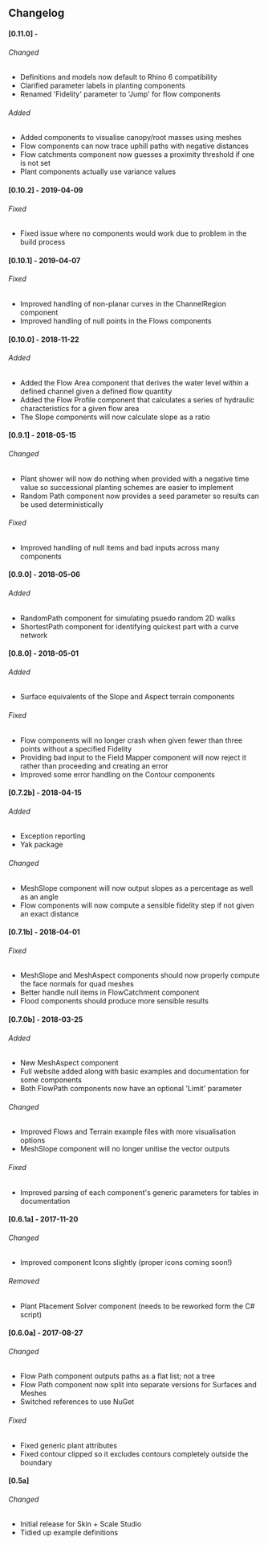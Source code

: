 ## Changelog

#### [0.11.0] -
###### Changed
- Definitions and models now default to Rhino 6 compatibility
- Clarified parameter labels in planting components
- Renamed 'Fidelity' parameter to 'Jump' for flow components

###### Added
- Added components to visualise canopy/root masses using meshes
- Flow components can now trace uphill paths with negative distances
- Flow catchments component now guesses a proximity threshold if one is not set
- Plant components actually use variance values

#### [0.10.2] - 2019-04-09
###### Fixed
- Fixed issue where no components would work due to problem in the build process

#### [0.10.1] - 2019-04-07
###### Fixed
- Improved handling of non-planar curves in the ChannelRegion component
- Improved handling of null points in the Flows components

#### [0.10.0] - 2018-11-22
###### Added
- Added the Flow Area component that derives the water level within a defined channel given a defined flow quantity
- Added the Flow Profile component that calculates a series of hydraulic characteristics for a given flow area
- The Slope components will now calculate slope as a ratio

#### [0.9.1] - 2018-05-15
###### Changed
- Plant shower will now do nothing when provided with a negative time value so successional planting schemes are easier to implement
- Random Path component now provides a seed parameter so results can be used deterministically

###### Fixed
- Improved handling of null items and bad inputs across many components

#### [0.9.0] - 2018-05-06
###### Added
- RandomPath component for simulating psuedo random 2D walks
- ShortestPath component for identifying quickest part with a curve network

#### [0.8.0] - 2018-05-01
###### Added
- Surface equivalents of the Slope and Aspect terrain components

###### Fixed
- Flow components will no longer crash when given fewer than three points without a specified Fidelity
- Providing bad input to the Field Mapper component will now reject it rather than proceeding and creating an error
- Improved some error handling on the Contour components

#### [0.7.2b] - 2018-04-15
###### Added
- Exception reporting
- Yak package

###### Changed
- MeshSlope component will now output slopes as a percentage as well as an angle
- Flow components will now compute a sensible fidelity step if not given an exact distance

#### [0.7.1b] - 2018-04-01

###### Fixed
- MeshSlope and MeshAspect components should now properly compute the face normals for quad meshes
- Better handle null items in FlowCatchment component
- Flood components should produce more sensible results

#### [0.7.0b] - 2018-03-25
###### Added
- New MeshAspect component
- Full website added along with basic examples and documentation for some components
- Both FlowPath components now have an optional 'Limit' parameter

###### Changed
- Improved Flows and Terrain example files with more visualisation options
- MeshSlope component will no longer unitise the vector outputs

###### Fixed
- Improved parsing of each component's generic parameters for tables in documentation

#### [0.6.1a] - 2017-11-20
###### Changed
- Improved component Icons slightly (proper icons coming soon!)

###### Removed
- Plant Placement Solver component (needs to be reworked form the C# script)

#### [0.6.0a] - 2017-08-27
###### Changed
- Flow Path component outputs paths as a flat list; not a tree
- Flow Path component now split into separate versions for Surfaces and Meshes
- Switched references to use NuGet

###### Fixed
- Fixed generic plant attributes
- Fixed contour clipped so it excludes contours completely outside the boundary

#### [0.5a]
###### Changed
- Initial release for Skin + Scale Studio
- Tidied up example definitions


<!--
All notable changes to this project will be documented in this file.

The format is based on [Keep a Changelog](http://keepachangelog.com/en/1.0.0/)
and this project adheres to [Semantic Versioning](http://semver.org/spec/v2.0.0.html).
-->
